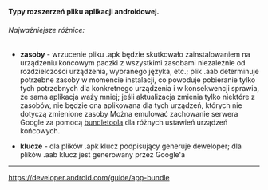 **Typy rozszerzeń pliku aplikacji androidowej.**

###### Najważniejsze różnice:
- **zasoby** - wrzucenie pliku .apk będzie skutkowało zainstalowaniem na urządzeniu końcowym paczki z wszystkimi zasobami niezależnie od rozdzielczości urządzenia, wybranego języka, etc.; plik .aab determinuje potrzebne zasoby w momencie instalacji, co powoduje pobieranie tylko tych potrzebnych dla konkretnego urządzenia i w konsekwencji sprawia, że sama aplikacja waży mniej; jeśli aktualizacja zmienia tylko niektóre z zasobów, nie będzie ona aplikowana dla tych urządzeń, których nie dotyczą zmienione zasoby
Można emulować zachowanie serwera Google za pomocą [bundletoola](https://developer.android.com/studio/command-line/bundletool) dla różnych ustawień urządzeń końcowych.

- **klucze** - dla plików .apk klucz podpisujący generuje deweloper; dla plików .aab klucz jest generowany przez Google'a

---
https://developer.android.com/guide/app-bundle